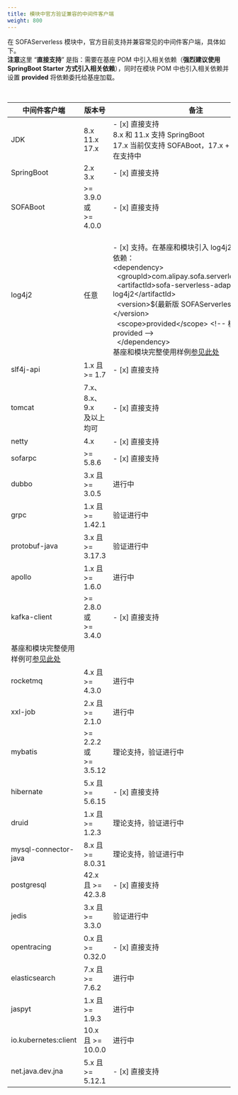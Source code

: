 ```yaml
---
title: 模块中官方验证兼容的中间件客户端
weight: 800
---
```


在 SOFAServerless 模块中，官方目前支持并兼容常见的中间件客户端，具体如下。<br />**注意**这里 “**直接支持**” 是指：需要在基座 POM 中引入相关依赖（**强烈建议使用 SpringBoot Starter 方式引入相关依赖**），同时在模块 POM 中也引入相关依赖并设置 **<scope>provided</scope>** 将依赖委托给基座加载。

<br/>

| 中间件客户端 | 版本号 | 备注 |
| --- | --- | --- |
| JDK | 8.x<br />11.x<br />17.x | - [x] 直接支持<br />8.x 和 11.x 支持 SpringBoot<br />17.x 当前仅支持 SOFABoot，17.x + SpringBoot 正在支持中 |
| SpringBoot | 2.x<br />3.x | - [x] 直接支持<br /> |
| SOFABoot | >= 3.9.0  或<br />>= 4.0.0 | - [x] 直接支持<br /> |
| log4j2 | 任意 | <br />- [x] 支持。在基座和模块引入 log4j2，并额外引入依赖：<br/>&lt;dependency&gt;<br/>&nbsp;&nbsp;&lt;groupId&gt;com.alipay.sofa.serverless&lt;/groupId&gt;<br/>&nbsp;&nbsp;&lt;artifactId&gt;sofa-serverless-adapter-log4j2&lt;/artifactId&gt;<br/>&nbsp;&nbsp;&lt;version&gt;${最新版 SOFAServerless 版本}&lt;/version&gt;<br/>&nbsp;&nbsp;&lt;scope&gt;provided&lt;/scope&gt; &lt;!-- 模块需要 provided --&gt;<br/>&nbsp;&nbsp;&lt;/dependency&gt;<br/>基座和模块完整使用样例[参见此处](https://github.com/sofastack/sofa-serverless/blob/master/samples/logging/README.md) |
| slf4j-api | 1.x 且 >= 1.7 | - [x] 直接支持<br /> |
| tomcat | 7.x、8.x、9.x <br />及以上均可 | - [x] 直接支持<br /> |
| netty | 4.x | - [x] 直接支持<br /> |
| sofarpc | >= 5.8.6 | - [x] 直接支持<br /> |
| dubbo | 3.x 且 >= 3.0.5 | 进行中 |
| grpc | 1.x 且 >= 1.42.1 | 验证进行中 |
| protobuf-java | 3.x 且 >= 3.17.3 | 验证进行中 |
| apollo | 1.x 且 >= 1.6.0 | 进行中 |
| kafka-client | >= 2.8.0  或<br />>= 3.4.0 | - [x] 直接支持<br />
基座和模块完整使用样例可[参见此处](https://github.com/sofastack/sofa-serverless/blob/master/samples/logging/README.md) |
| rocketmq | 4.x 且 >= 4.3.0 | 进行中 |
| xxl-job | 2.x 且 >= 2.1.0 | 进行中 |
| mybatis | >= 2.2.2  或<br />>= 3.5.12 | 理论支持，验证进行中 |
| hibernate | 5.x 且 >= 5.6.15 | - [x] 直接支持<br /> |
| druid | 1.x 且 >= 1.2.3 | 理论支持，验证进行中 |
| mysql-connector-java | 8.x 且 >= 8.0.31 | 理论支持，验证进行中 |
| postgresql | 42.x 且 >= 42.3.8 | - [x] 直接支持<br /> |
| jedis | 3.x 且 >= 3.3.0 | 验证进行中 |
| opentracing | 0.x 且 >= 0.32.0 | - [x] 直接支持<br /> |
| elasticsearch | 7.x 且 >= 7.6.2 | 进行中 |
| jaspyt | 1.x 且 >= 1.9.3 | 进行中 |
| io.kubernetes:client | 10.x 且 >= 10.0.0 | 进行中 |
| net.java.dev.jna | 5.x 且 >= 5.12.1 | - [x] 直接支持<br /> |

